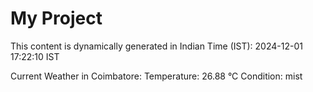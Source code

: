 # My Project

This content is dynamically generated in Indian Time (IST): 2024-12-01 17:22:10 IST


Current Weather in Coimbatore:
Temperature: 26.88 °C
Condition: mist
